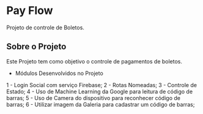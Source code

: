 # Pay Flow

Projeto de controle de Boletos.

## Sobre o Projeto

Este Projeto tem como objetivo o controle de pagamentos de boletos.

- Módulos Desenvolvidos no Projeto

1 - Login Social com serviço Firebase;
2 - Rotas Nomeadas;
3 - Controle de Estado;
4 - Uso de Machine Learning da Google para leitura de código de barras;
5 - Uso de Camera do dispositivo para reconhecer código de barras;
6 - Utilizar imagem da Galeria para cadastrar um código de barras;
